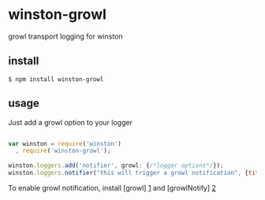 winston-growl
=============

growl transport logging for winston


install
------

```
$ npm install winston-growl
```

usage
-----
Just add a growl option to your logger 

```javascript

var winston = require('winston')
  , require('winston-growl');
  
winston.loggers.add('notifier', growl: {/*logger options*/});
winston.loggers.notifier("this will trigger a growl notification", {title:'optional title'});


```



To enable growl notification, install [growl] [1] and [growlNotify] [2]


[1]: http://growl.info/growlupdateavailable   "growl"
[2]: http://growl.info/downloads              "growlNotify"
